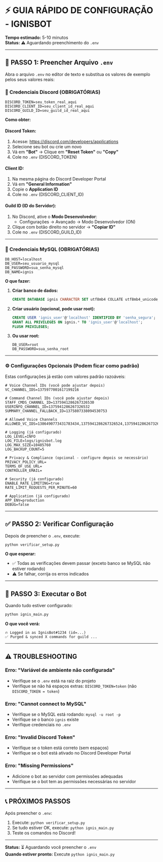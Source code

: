 # ⚡ GUIA RÁPIDO DE CONFIGURAÇÃO - IGNISBOT

**Tempo estimado:** 5-10 minutos  
**Status:** ⚠️ Aguardando preenchimento do `.env`

---

## 📝 PASSO 1: Preencher Arquivo `.env`

Abra o arquivo `.env` no editor de texto e substitua os valores de exemplo pelos seus valores reais:

### 🔑 Credenciais Discord (OBRIGATÓRIAS)

```env
DISCORD_TOKEN=seu_token_real_aqui
DISCORD_CLIENT_ID=seu_client_id_real_aqui
DISCORD_GUILD_ID=seu_guild_id_real_aqui
```

**Como obter:**

#### Discord Token:
1. Acesse: https://discord.com/developers/applications
2. Selecione seu bot ou crie um novo
3. Vá em **"Bot"** → Clique em **"Reset Token"** ou **"Copy"**
4. Cole no `.env` (DISCORD_TOKEN)

#### Client ID:
1. Na mesma página do Discord Developer Portal
2. Vá em **"General Information"**
3. Copie o **Application ID**
4. Cole no `.env` (DISCORD_CLIENT_ID)

#### Guild ID (ID do Servidor):
1. No Discord, ative o **Modo Desenvolvedor**:
   - Configurações → Avançado → Modo Desenvolvedor (ON)
2. Clique com botão direito no servidor → **"Copiar ID"**
3. Cole no `.env` (DISCORD_GUILD_ID)

---

### 💾 Credenciais MySQL (OBRIGATÓRIAS)

```env
DB_HOST=localhost
DB_USER=seu_usuario_mysql
DB_PASSWORD=sua_senha_mysql
DB_NAME=ignis
```

**O que fazer:**

1. **Criar banco de dados:**
   ```sql
   CREATE DATABASE ignis CHARACTER SET utf8mb4 COLLATE utf8mb4_unicode_ci;
   ```

2. **Criar usuário (opcional, pode usar root):**
   ```sql
   CREATE USER 'ignis_user'@'localhost' IDENTIFIED BY 'senha_segura';
   GRANT ALL PRIVILEGES ON ignis.* TO 'ignis_user'@'localhost';
   FLUSH PRIVILEGES;
   ```

3. **Ou usar root:**
   ```env
   DB_USER=root
   DB_PASSWORD=sua_senha_root
   ```

---

### ⚙️ Configurações Opcionais (Podem ficar como padrão)

Estas configurações já estão com valores padrão razoáveis:

```env
# Voice Channel IDs (você pode ajustar depois)
VC_CHANNEL_IDS=1375977001617199216

# Command Channel IDs (você pode ajustar depois)
STAFF_CMDS_CHANNEL_ID=1375941286267326530
USERINFO_CHANNEL_ID=1375941286267326532
SUMMARY_CHANNEL_FALLBACK_ID=1375807338094530753

# Allowed Voice Channels
ALLOWED_VC_IDS=1386490773431783434,1375941286267326524,1375941286267326525,1375941286267326526,1375941286267326527

# Logging (já configurado)
LOG_LEVEL=INFO
LOG_FILE=logs/ignisbot.log
LOG_MAX_SIZE=10485760
LOG_BACKUP_COUNT=5

# Privacy & Compliance (opcional - configure depois se necessário)
PRIVACY_POLICY_URL=
TERMS_OF_USE_URL=
CONTROLLER_EMAIL=

# Security (já configurado)
ENABLE_RATE_LIMITING=true
RATE_LIMIT_REQUESTS_PER_MINUTE=60

# Application (já configurado)
APP_ENV=production
DEBUG=false
```

---

## ✅ PASSO 2: Verificar Configuração

Depois de preencher o `.env`, execute:

```bash
python verificar_setup.py
```

**O que esperar:**
- ✅ Todas as verificações devem passar (exceto banco se MySQL não estiver rodando)
- ⚠️ Se falhar, corrija os erros indicados

---

## 🚀 PASSO 3: Executar o Bot

Quando tudo estiver configurado:

```bash
python ignis_main.py
```

**O que você verá:**
```
🔥 Logged in as IgnisBot#1234 (id=...)
✅ Purged & synced X commands for guild ...
```

---

## ⚠️ TROUBLESHOOTING

### Erro: "Variável de ambiente não configurada"
- Verifique se o `.env` está na raiz do projeto
- Verifique se não há espaços extras: `DISCORD_TOKEN=token` (não `DISCORD_TOKEN = token`)

### Erro: "Cannot connect to MySQL"
- Verifique se o MySQL está rodando: `mysql -u root -p`
- Verifique se o banco `ignis` existe
- Verifique credenciais no `.env`

### Erro: "Invalid Discord Token"
- Verifique se o token está correto (sem espaços)
- Verifique se o bot está ativado no Discord Developer Portal

### Erro: "Missing Permissions"
- Adicione o bot ao servidor com permissões adequadas
- Verifique se o bot tem as permissões necessárias no servidor

---

## 📞 PRÓXIMOS PASSOS

Após preencher o `.env`:

1. Execute: `python verificar_setup.py`
2. Se tudo estiver OK, execute: `python ignis_main.py`
3. Teste os comandos no Discord!

---

**Status:** ⏳ Aguardando você preencher o `.env`  
**Quando estiver pronto:** Execute `python ignis_main.py`


